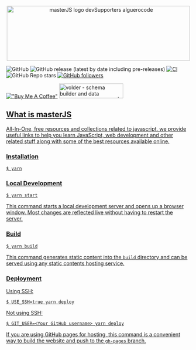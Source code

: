 <p align="center">
<img src="https://user-images.githubusercontent.com/75932477/155848823-adea4766-cda8-46b2-a178-d1092ade13bb.png" alt="masterJS logo devSupporters alguerocode" width="500" height="150"/>
</p>

![GitHub](https://img.shields.io/github/license/devSupporters/masterJS)
![GitHub release (latest by date including pre-releases)](https://img.shields.io/github/v/release/devSupporters/masterJS?include_prereleases)
[![CI](https://github.com/devSupporters/masterJS/actions/workflows/main.yml/badge.svg)](https://github.com/devSupporters/masterJS/actions/workflows/main.yml)
![GitHub Repo stars](https://img.shields.io/github/stars/devSupporters/masterJS)
[![GitHub followers](https://img.shields.io/github/followers/alguerocode?style=social)](https://github.com/alguerocode)

[!["Buy Me A Coffee"](https://www.buymeacoffee.com/assets/img/custom_images/orange_img.png)](https://www.buymeacoffee.com/alhashmis28)
<a href="https://www.producthunt.com/posts/volder?utm_source=badge-featured&utm_medium=badge&utm_souce=badge-volder">
<img src="https://api.producthunt.com/widgets/embed-image/v1/featured.svg?post_id=332017&theme=light" alt="volder - schema builder and data validation for javascript | Product Hunt" width="175" height="40"/>
## What is masterJS
  
All-In-One, free resources and collections related to javascript. we provide useful links to help you  learn JavaScript, web development and other related stuff along with some of the best resources available online.

### Installation

```
$ yarn
```

### Local Development

```
$ yarn start
```

This command starts a local development server and opens up a browser window. Most changes are reflected live without having to restart the server.

### Build

```
$ yarn build
```

This command generates static content into the `build` directory and can be served using any static contents hosting service.

### Deployment

Using SSH:

```
$ USE_SSH=true yarn deploy
```

Not using SSH:

```
$ GIT_USER=<Your GitHub username> yarn deploy
```

If you are using GitHub pages for hosting, this command is a convenient way to build the website and push to the `gh-pages` branch.
